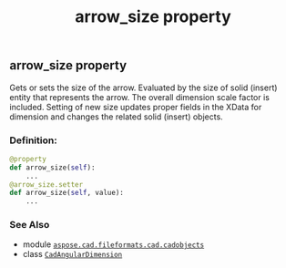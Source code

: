 ﻿---
title: arrow_size property
second_title: Aspose.CAD for Python via .NET API References
description: 
type: docs
weight: 90
url: /python-net/aspose.cad.fileformats.cad.cadobjects/cadangulardimension/arrow_size/
is_root: false
---

## arrow_size property


Gets or sets the size of the arrow. 
Evaluated by the size of solid (insert) entity that represents the arrow.
The overall dimension scale factor is included.
Setting of new size updates proper fields in the XData for dimension and changes the related solid (insert) objects.
### Definition:
```python
@property
def arrow_size(self):
    ...
@arrow_size.setter
def arrow_size(self, value):
    ...
```

### See Also
* module [`aspose.cad.fileformats.cad.cadobjects`](../../)
* class [`CadAngularDimension`](/cad/python-net/aspose.cad.fileformats.cad.cadobjects/cadangulardimension)
